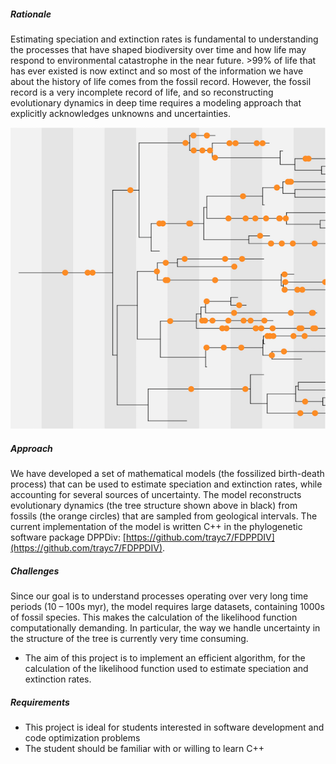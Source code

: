 ##### Rationale

Estimating speciation and extinction rates is fundamental to understanding the processes that have shaped biodiversity over time and how life may respond to environmental catastrophe in the near future. >99% of life that has ever existed is now extinct and so most of the information we have about the history of life comes from the fossil record. However, the fossil record is a very incomplete record of life, and so reconstructing evolutionary dynamics in deep time requires a modeling approach that explicitly acknowledges unknowns and uncertainties.

![tree](data/projects/images/tree.png)

##### Approach

We have developed a set of mathematical models (the fossilized birth-death process) that can be used to estimate speciation and extinction rates, while accounting for several sources of uncertainty. The model reconstructs evolutionary dynamics (the tree structure shown above in black) from fossils (the orange circles) that are sampled from geological intervals. The current implementation of the model is written C++ in the phylogenetic software package DPPDiv: [https://github.com/trayc7/FDPPDIV](https://github.com/trayc7/FDPPDIV).

##### Challenges

Since our goal is to understand processes operating over very long time periods (10 – 100s myr), the model requires large datasets, containing 1000s of fossil species. This makes the calculation of the likelihood function computationally demanding. In particular, the way we handle uncertainty in the structure of the tree is currently very time consuming.

- The aim of this project is to implement an efficient algorithm, for the calculation of the likelihood function used to estimate speciation and extinction rates. 

##### Requirements

- This project is ideal for students interested in software development and code optimization problems
- The student should be familiar with or willing to learn C++
